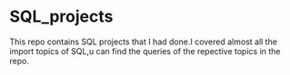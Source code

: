 # SQL_projects
This repo contains SQL projects that I had done.I covered almost all the import topics of SQL,u can find the queries of the repective topics in the repo.
